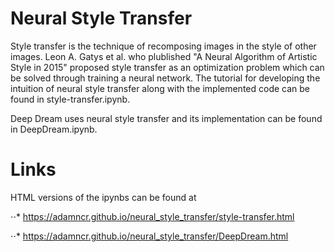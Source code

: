 # Neural Style Transfer

Style transfer is the technique of recomposing images in the style of other images. Leon A. Gatys et al. who plublished "A Neural Algorithm of Artistic Style in 2015" proposed style transfer as an optimization problem which can be solved through training a neural network.
The tutorial for developing the intuition of neural style transfer along with the implemented code can be found in style-transfer.ipynb. 

Deep Dream uses neural style transfer and its implementation can be found in DeepDream.ipynb. 

# Links 
HTML versions of the ipynbs can be found at 

⋅⋅* https://adamncr.github.io/neural_style_transfer/style-transfer.html 

⋅⋅* https://adamncr.github.io/neural_style_transfer/DeepDream.html

